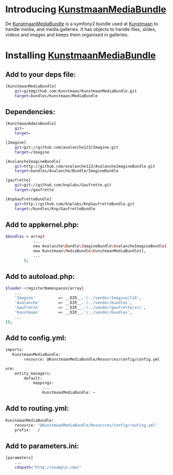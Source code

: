# Introducing [KunstmaanMediaBundle][KunstmaanMediaBundle]

De [KunstmaanMediaBundle][KunstmaanMediaBundle] is a symfony2 bundle used at [Kunstmaan][kunstmaan] to handle media, and media galleries. It has objects to handle files, slides, videos and images and keeps them organised in galleries.

# Installing [KunstmaanMediaBundle][KunstmaanMediaBundle]

## Add to your deps file:

```bash
[KunstmaanMediaBundle]
    git=git@github.com:Kunstmaan/KunstmaanMediaBundle.git
    target=bundles/Kunstmaan/MediaBundle
```

## Dependencies:

```bash
[KunstmaanAdminBundle]
    git=
    target=

[Imagine]
    git=git://github.com/avalanche123/Imagine.git
    target=/Imagine

[AvalancheImagineBundle]
    git=http://github.com/avalanche123/AvalancheImagineBundle.git
    target=bundles/Avalanche/Bundle/ImagineBundle

[gaufrette]
    git=git://github.com/knplabs/Gaufrette.git
    target=/gaufrette

[KnpGaufretteBundle]
    git=http://github.com/knplabs/KnpGaufretteBundle.git
    target=/bundles/Knp/GaufretteBundle
```

## Add to appkernel.php:

```bash
$bundles = array(
            ...
            new Avalanche\Bundle\ImagineBundle\AvalancheImagineBundle(),
            new Kunstmaan\MediaBundle\KunstmaanMediaBundle(),
            ...
        );
```

## Add to autoload.php:

```bash
$loader->registerNamespaces(array(
    ...
    'Imagine'          => __DIR__.'/../vendor/Imagine/lib',
    'Avalanche'        => __DIR__.'/../vendor/bundles',
    'Gaufrette'        => __DIR__.'/../vendor/gaufrette/src',
    'Kunstmaan'        => __DIR__.'/../vendor/bundles',
    ...
));
```

## Add to config.yml:

```bash
imports:
   KunstmaanMediaBundle:
        resource: @KunstmaanMediaBundle/Resources/config/config.yml

orm:
    entity_managers:
        default:
            mappings:
                ...
                KunstmaanMediaBundle: ~
```    

## Add to routing.yml:

```bash
KunstmaanMediaBundle:
    resource: "@KunstmaanMediaBundle/Resources/config/routing.yml"
    prefix:   /
```    

## Add to parameters.ini:

```bash
[parameters]
    ...
    cdnpath="http://example.com/"

```    

       
[KunstmaanMediaBundle]: https://github.com/Kunstmaan/KunstmaanMediaBundle "KunstmaanMediaBundle"
[kunstmaan]: http://www.kunstmaan.be "Kunstmaan"                